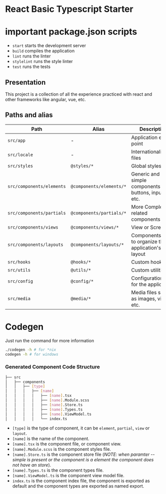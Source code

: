 # React Basic Typescript Starter

# important package.json scripts
- `start` starts the development server
- `build` compiles the application
- `lint` runs the linter
- `stylelint` runs the style linter
- `test` runs the tests

## Presentation
This project is a collection of all the experience practiced with react and other frameworks like angular, vue, etc.

## Paths and alias

| Path |  Alias | Description  |
|---|---|---|
| `src/app`  | -  | Application entry point  |
| `src/locale`  | - | Internationalization files  |
| `src/styles`  | `@styles/*`  | Global styles  |
| `src/components/elements`  | `@components/elements/*`  | Generic and simple components like buttons, inputs, etc.  |
| `src/components/partials`  | `@components/partials/*`  | More Complex ui related components  |
| `src/components/views`  | `@components/views/*`  | View or Screens  |
| `src/components/layouts`  | `@components/layouts/*`  | Components used to organize the application's layout  |
| `src/hooks`  | `@hooks/*`  | Custom hooks  |
| `src/utils`  | `@utils/*`  | Custom utilities  |
| `src/config`  | `@config/*`  | Configuration files for the application  |
| `src/media`  | `@media/*`  | Media files such as images, videos, etc.  |

# Codegen
Just run the command for more information
```bash
./codegen -h # for *nix
codegen -h # for windows
```

### Generated Component Code Structure

```bash
├── src
│   ├── components
│   │   ├── [type]
│   │   │   ├── [name]
│   │   │   │   ├── [name].tsx
│   │   │   │   ├── [name].Module.scss
│   │   │   │   ├── [name].Store.ts
│   │   │   │   ├── [name].Types.ts
│   │   │   │   ├── [name].ViewModel.ts
│   │   │   │   └── index.ts
```
- `[type]` is the type of component, it can be `element`, `partial`, `view` or `layout`.
- `[name]` is the name of the component.
- `[name].tsx` is the component file, or component view.
- `[name].Module.scss` is the component styles file.
- `[name].Store.ts` is the component store file (*NOTE: when paramter --simple is present or the component is a element the component does not have an store*).
- `[name].Types.ts` is the component types file.
- `[name].ViewModel.ts` is the component view model file.
- `index.ts` is the component index file, the component is exported as default and the component types are exported as named export.